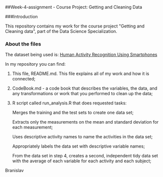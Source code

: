 
##Week-4-assignment - Course Project: Getting and Cleaning Data

###Introduction

This repository contains my work for the course project  "Getting and Cleaning data", part of the Data Science Specialization.

### About the files 
The dataset being used is: [Human Activity Recognition Using Smartphones](http://archive.ics.uci.edu/ml/datasets/Human+Activity+Recognition+Using+Smartphones)

In my repository you can find: 

1. This file, README.md. This file explains all of my work and how it is connected;

2. CodeBook.md - a code book that describes the variables, the data, and any transformations or work that you performed to clean up the data;

3. R script called run_analysis.R that does requested tasks: 

    Merges the training and the test sets to create one data set;
    
    Extracts only the measurements on the mean and standard deviation for each measurement;
    
    Uses descriptive activity names to name the activities in the data set;
    
    Appropriately labels the data set with descriptive variable names;
    
    From the data set in step 4, creates a second, independent tidy data set with the average of each variable for each activity and each subject;

Branislav
